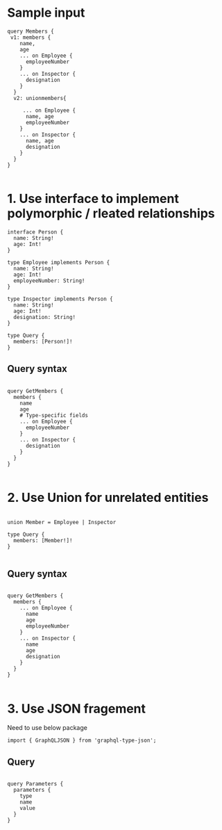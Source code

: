 

# Sample input
```
query Members {
 v1: members {
    name,
    age
    ... on Employee {
      employeeNumber
    }
    ... on Inspector {
      designation
    }
  }
  v2: unionmembers{

     ... on Employee {
      name, age
      employeeNumber
    }
    ... on Inspector {
      name, age
      designation
    } 
  }
}


```

# 1. Use interface to implement polymorphic / rleated relationships

```
interface Person {
  name: String!
  age: Int!
}

type Employee implements Person {
  name: String!
  age: Int!
  employeeNumber: String!
}

type Inspector implements Person {
  name: String!
  age: Int!
  designation: String!
}

type Query {
  members: [Person!]!
}

```

## Query syntax

```

query GetMembers {
  members {
    name
    age
    # Type-specific fields
    ... on Employee {
      employeeNumber
    }
    ... on Inspector {
      designation
    }
  }
}


```

# 2. Use Union for unrelated entities 

```

union Member = Employee | Inspector

type Query {
  members: [Member!]!
}


```

## Query syntax

```

query GetMembers {
  members {
    ... on Employee {
      name
      age
      employeeNumber
    }
    ... on Inspector {
      name
      age
      designation
    }
  }
}


```

# 3. Use JSON fragement

Need to use below package

```
import { GraphQLJSON } from 'graphql-type-json';
```

## Query

```

query Parameters {
  parameters {
    type
    name
    value
  }
}

```